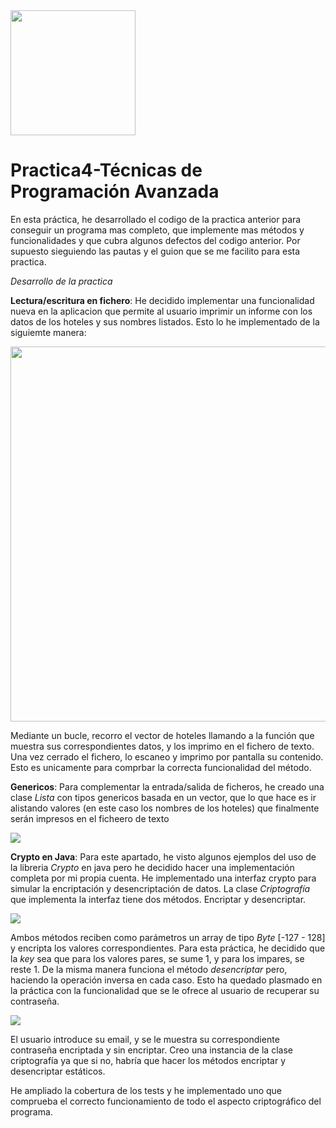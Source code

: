 <img src="https://github.com/Crisgf6/Practica1-TPA/blob/main/assets/eclipse.png" width="200" height="auto">

# Practica4-Técnicas de Programación Avanzada

En esta práctica, he desarrollado el codigo de la practica anterior para conseguir un programa mas completo, que implemente mas métodos y funcionalidades y que cubra algunos defectos del codigo anterior. Por supuesto sieguiendo las pautas y el guion que se me facilito para esta practica.
  
*Desarrollo de la practica*

**Lectura/escritura en fichero**: He decidido implementar una funcionalidad nueva en la aplicacion que permite al usuario imprimir un informe con los datos de los hoteles y sus nombres listados. Esto lo he implementado de la siguiemte manera:

<img src="https://github.com/Crisgf6/Practica1-TPA/blob/main/assets/entradaSalida.PNG" width="600" height="auto">

Mediante un bucle, recorro el vector de hoteles llamando a la función que muestra sus correspondientes datos, y los imprimo en el fichero de texto. Una vez cerrado el fichero, lo escaneo y imprimo por pantalla su contenido. Esto es unicamente para comprbar la correcta funcionalidad del método.

**Genericos**: Para complementar la entrada/salida de ficheros, he creado una clase *Lista* con tipos genericos basada en un vector, que lo que hace es ir alistando valores (en este caso los nombres de los hoteles) que finalmente serán impresos en el ficheero de texto 

<img src="https://github.com/Crisgf6/Practica1-TPA/blob/main/assets/genericos.PNG" width="auto" height="auto">

**Crypto en Java**: Para este apartado, he visto algunos ejemplos del uso de la libreria *Crypto* en java pero he decidido hacer una implementación completa por mi propia cuenta. He implementado una interfaz crypto para simular la encriptación y desencriptación de datos. La clase *Criptografía* que implementa la interfaz tiene dos métodos. Encriptar y desencriptar.

<img src="https://github.com/Crisgf6/Practica1-TPA/blob/main/assets/crypto1.PNG" width="auto" height="auto">

Ambos métodos reciben como parámetros un array de tipo *Byte* [-127 - 128] y encripta los valores correspondientes. Para esta práctica, he decidido que la *key* sea que para los valores pares, se sume 1, y para los impares, se reste 1. De la misma manera funciona el método *desencriptar* pero, haciendo la operación inversa en cada caso. Esto ha quedado plasmado en la práctica con la funcionalidad que se le ofrece al usuario de recuperar su contraseña. 

<img src="https://github.com/Crisgf6/Practica1-TPA/blob/main/assets/crypto2.PNG" width="auto" height="auto">

El usuario introduce su email, y se le muestra su correspondiente contraseña encriptada y sin encriptar. Creo una instancia de la clase criptografía ya que si no, habría que hacer los métodos encriptar y desencriptar estáticos.

He ampliado la cobertura de los tests y he implementado uno que comprueba el correcto funcionamiento de todo el aspecto criptográfico del programa.
